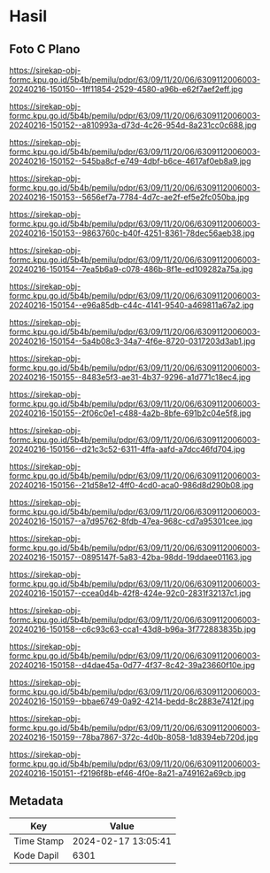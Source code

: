 # Hasil

## Foto C Plano

https://sirekap-obj-formc.kpu.go.id/5b4b/pemilu/pdpr/63/09/11/20/06/6309112006003-20240216-150150--1ff11854-2529-4580-a96b-e62f7aef2eff.jpg

https://sirekap-obj-formc.kpu.go.id/5b4b/pemilu/pdpr/63/09/11/20/06/6309112006003-20240216-150152--a810993a-d73d-4c26-954d-8a231cc0c688.jpg

https://sirekap-obj-formc.kpu.go.id/5b4b/pemilu/pdpr/63/09/11/20/06/6309112006003-20240216-150152--545ba8cf-e749-4dbf-b6ce-4617af0eb8a9.jpg

https://sirekap-obj-formc.kpu.go.id/5b4b/pemilu/pdpr/63/09/11/20/06/6309112006003-20240216-150153--5656ef7a-7784-4d7c-ae2f-ef5e2fc050ba.jpg

https://sirekap-obj-formc.kpu.go.id/5b4b/pemilu/pdpr/63/09/11/20/06/6309112006003-20240216-150153--9863760c-b40f-4251-8361-78dec56aeb38.jpg

https://sirekap-obj-formc.kpu.go.id/5b4b/pemilu/pdpr/63/09/11/20/06/6309112006003-20240216-150154--7ea5b6a9-c078-486b-8f1e-ed109282a75a.jpg

https://sirekap-obj-formc.kpu.go.id/5b4b/pemilu/pdpr/63/09/11/20/06/6309112006003-20240216-150154--e96a85db-c44c-4141-9540-a469811a67a2.jpg

https://sirekap-obj-formc.kpu.go.id/5b4b/pemilu/pdpr/63/09/11/20/06/6309112006003-20240216-150154--5a4b08c3-34a7-4f6e-8720-0317203d3ab1.jpg

https://sirekap-obj-formc.kpu.go.id/5b4b/pemilu/pdpr/63/09/11/20/06/6309112006003-20240216-150155--8483e5f3-ae31-4b37-9296-a1d771c18ec4.jpg

https://sirekap-obj-formc.kpu.go.id/5b4b/pemilu/pdpr/63/09/11/20/06/6309112006003-20240216-150155--2f06c0e1-c488-4a2b-8bfe-691b2c04e5f8.jpg

https://sirekap-obj-formc.kpu.go.id/5b4b/pemilu/pdpr/63/09/11/20/06/6309112006003-20240216-150156--d21c3c52-6311-4ffa-aafd-a7dcc46fd704.jpg

https://sirekap-obj-formc.kpu.go.id/5b4b/pemilu/pdpr/63/09/11/20/06/6309112006003-20240216-150156--21d58e12-4ff0-4cd0-aca0-986d8d290b08.jpg

https://sirekap-obj-formc.kpu.go.id/5b4b/pemilu/pdpr/63/09/11/20/06/6309112006003-20240216-150157--a7d95762-8fdb-47ea-968c-cd7a95301cee.jpg

https://sirekap-obj-formc.kpu.go.id/5b4b/pemilu/pdpr/63/09/11/20/06/6309112006003-20240216-150157--0895147f-5a83-42ba-98dd-19ddaee01163.jpg

https://sirekap-obj-formc.kpu.go.id/5b4b/pemilu/pdpr/63/09/11/20/06/6309112006003-20240216-150157--ccea0d4b-42f8-424e-92c0-2831f32137c1.jpg

https://sirekap-obj-formc.kpu.go.id/5b4b/pemilu/pdpr/63/09/11/20/06/6309112006003-20240216-150158--c6c93c63-cca1-43d8-b96a-3f772883835b.jpg

https://sirekap-obj-formc.kpu.go.id/5b4b/pemilu/pdpr/63/09/11/20/06/6309112006003-20240216-150158--d4dae45a-0d77-4f37-8c42-39a23660f10e.jpg

https://sirekap-obj-formc.kpu.go.id/5b4b/pemilu/pdpr/63/09/11/20/06/6309112006003-20240216-150159--bbae6749-0a92-4214-bedd-8c2883e7412f.jpg

https://sirekap-obj-formc.kpu.go.id/5b4b/pemilu/pdpr/63/09/11/20/06/6309112006003-20240216-150159--78ba7867-372c-4d0b-8058-1d8394eb720d.jpg

https://sirekap-obj-formc.kpu.go.id/5b4b/pemilu/pdpr/63/09/11/20/06/6309112006003-20240216-150151--f2196f8b-ef46-4f0e-8a21-a749162a69cb.jpg


## Metadata

| Key        | Value               |
| ---------- | ------------------- |
| Time Stamp | 2024-02-17 13:05:41 |
| Kode Dapil | 6301                |



